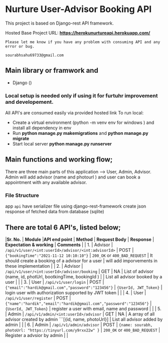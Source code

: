 # Nurture User-Advisor Booking API

This project is based on Django-rest API framework. 

Hosted Base Project URL: **https://herokunurtureapi.herokuapp.com/**

```
Please let me know if you have any problem with consuming API and any error or bug.

sourabhsahu69733@gmail.com
```
## Main library or framwork and 
* Django ()

### Local setup is needed only if using it for furtuhr improvement and developement.
All API's are consumed easily via provided hosted link
To run local: 
* Create a virtual environment (python -m venv env for windows ) and install all dependency in env 
* Run **python manage.py makemigrations** and **python manage.py migrate**
* Start local server **python manage.py runserver**

## Main functions and working flow;
There are three main parts of this application --> User, Admin, Advisor.
Admin will add advisor (name and photourl ) and user can book a appointment with any available advisor.

### File Structure 
app `api` have serializer file using django-rest-framework create json response of fetched data from database (sqlite)

There are total 6 API's, listed below;
--
|**Sr. No.** | **Module** |**API end point** | **Method**  | **Request Body** |  **Response** | **Expectation & working** | **Comments** |
| 1. | Advisor | `/api/v1/user/<int:userId>/advisor/<int:advisorId>` | POST | ```{"bookingTime":"2021-11-12 10:10:10"}``` | `200_OK` or `400_BAD_REQUEST` | It should create a booking of a advisor for a user | will add imporvements in these implementation |
| 2. | Advisor | `/api/v1/user/<int:userId>/advisor/booking` | GET  | NA | List of advisor (name, id, photUrl, bootkingTime, bookingId ) |   | List all advisor booked by a user | |
| 3. |  User | `/api/v1/user/login` | POST | `{"email":"hardik@gmail.com","password":"123456"}` | `{UserId, JWT_Token}` | login user with authorization supported by JWT token |  |
| 4. | User | `/api/v1/user/register` | POST | `{"name":"hardik","email":"hardik@gmail.com","password":"123456"}` | `{UserId, JWT_Token}` | register a user with email, name and password | |
| 5. | Admin | `/api/v1/admin/<int:userId>/advisor` | GET | NA | A array of all advisor created by admin ```[{id, name, photoUrl}] | List all advisor added by admin  | |
| 6. | Admin | `/api/v1/admin/advisor` | POST | `{name: sourabh, photoUrl: "https://tinyurl.com/y9rxx22w" }` | `200_OK` or `400_BAD_REQUEST` | Register a advsior by admin | |